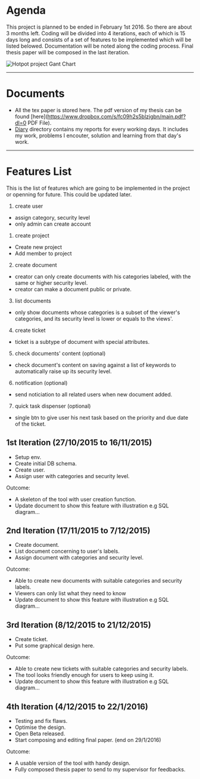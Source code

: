 # Agenda
This project is planned to be ended in February 1st 2016. So there are about 3 months left.
Coding will be divided into 4 iterations, each of which is 15 days long and consists of a set of features to be implemented which will be listed belowed.
Documentation will be noted along the coding process. Final thesis paper will be composed in the last iteration.

![Hotpot project Gant Chart](https://github.com/khangpn/hotpot/tree/master/documents/hotpot_gantchart.png)

-------------------------------------------------------------
# Documents

- All the tex paper is stored here. The pdf version of my thesis can be found [here](https://www.dropbox.com/s/fc09h2s5blzjgbn/main.pdf?dl=0 PDF File).
- [Diary](https://github.com/khangpn/hotpot/tree/master/documents/diary) directory contains my reports for every working days. It includes my work, problems I encouter, solution and learning from that day's work.

-------------------------------------------------------------
# Features List
This is the list of features which are going to be implemented in the project or openning for future. This could be updated later.

1. create user
  - assign category, security level
  - only admin can create account
1. create project
  - Create new project
  - Add member to project
2. create document
  - creator can only create documents with his categories labeled, with the same or higher security level.
  - creator can make a document public or private.
3. list documents
  - only show documents whose categories is a subset of the viewer's categories, and its security level is lower or equals to the views'.
4. create ticket
  - ticket is a subtype of document with special attributes.
5. check documents' content (optional)
  - check document's content on saving against a list of keywords to automatically raise up its security level.
6. notification (optional)
  - send noticiation to all related users when new document added.
7. quick task dispenser (optional)
  - single btn to give user his next task based on the priority and due date of the ticket.

## 1st Iteration (27/10/2015 to 16/11/2015)
- Setup env.
- Create initial DB schema.
- Create user.
- Assign user with categories and security level.

Outcome: 
- A skeleton of the tool with user creation function.
- Update document to show this feature with illustration e.g SQL diagram...

## 2nd Iteration (17/11/2015 to 7/12/2015)
- Create document.
- List document concerning to user's labels.
- Assign document with categories and security level.

Outcome: 
- Able to create new documents with suitable categories and security labels.
- Viewers can only list what they need to know
- Update document to show this feature with illustration e.g SQL diagram...

## 3rd Iteration (8/12/2015 to 21/12/2015)
- Create ticket.
- Put some graphical design here.

Outcome: 
- Able to create new tickets with suitable categories and security labels.
- The tool looks friendly enough for users to keep using it.
- Update document to show this feature with illustration e.g SQL diagram...

## 4th Iteration (4/12/2015 to 22/1/2016)
- Testing and fix flaws.
- Optimise the design.
- Open Beta released.
- Start composing and editing final paper. (end on 29/1/2016)

Outcome:
- A usable version of the tool with handy design.
- Fully composed thesis paper to send to my supervisor for feedbacks.
